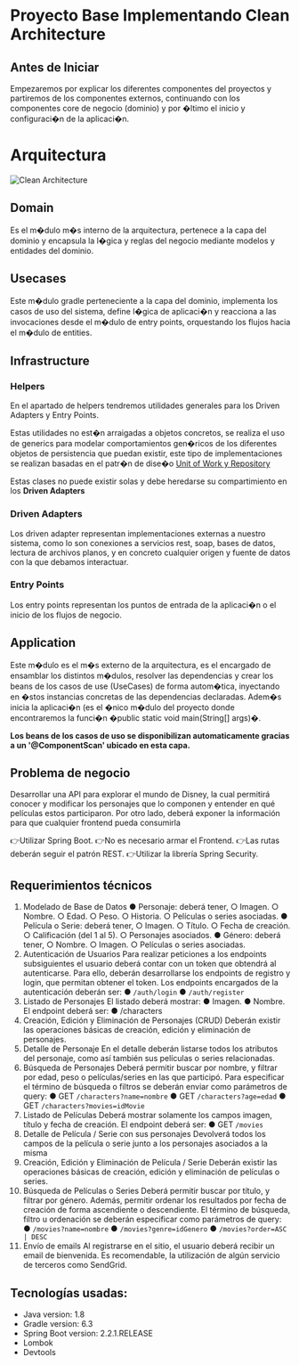 # Proyecto Base Implementando Clean Architecture

## Antes de Iniciar

Empezaremos por explicar los diferentes componentes del proyectos y partiremos de los componentes externos, continuando con los componentes core de negocio (dominio) y por �ltimo el inicio y configuraci�n de la aplicaci�n.


# Arquitectura

![Clean Architecture](https://miro.medium.com/max/1400/1*ZdlHz8B0-qu9Y-QO3AXR_w.png)

## Domain

Es el m�dulo m�s interno de la arquitectura, pertenece a la capa del dominio y encapsula la l�gica y reglas del negocio mediante modelos y entidades del dominio.

## Usecases

Este m�dulo gradle perteneciente a la capa del dominio, implementa los casos de uso del sistema, define l�gica de aplicaci�n y reacciona a las invocaciones desde el m�dulo de entry points, orquestando los flujos hacia el m�dulo de entities.

## Infrastructure

### Helpers

En el apartado de helpers tendremos utilidades generales para los Driven Adapters y Entry Points.

Estas utilidades no est�n arraigadas a objetos concretos, se realiza el uso de generics para modelar comportamientos
gen�ricos de los diferentes objetos de persistencia que puedan existir, este tipo de implementaciones se realizan
basadas en el patr�n de dise�o [Unit of Work y Repository](https://medium.com/@krzychukosobudzki/repository-design-pattern-bc490b256006)

Estas clases no puede existir solas y debe heredarse su compartimiento en los **Driven Adapters**

### Driven Adapters

Los driven adapter representan implementaciones externas a nuestro sistema, como lo son conexiones a servicios rest,
soap, bases de datos, lectura de archivos planos, y en concreto cualquier origen y fuente de datos con la que debamos
interactuar.

### Entry Points

Los entry points representan los puntos de entrada de la aplicaci�n o el inicio de los flujos de negocio.

## Application

Este m�dulo es el m�s externo de la arquitectura, es el encargado de ensamblar los distintos m�dulos, resolver las dependencias y crear los beans de los casos de use (UseCases) de forma autom�tica, inyectando en �stos instancias concretas de las dependencias declaradas. Adem�s inicia la aplicaci�n (es el �nico m�dulo del proyecto donde encontraremos la funci�n �public static void main(String[] args)�.

**Los beans de los casos de uso se disponibilizan automaticamente gracias a un '@ComponentScan' ubicado en esta capa.**


## Problema de negocio
Desarrollar una API para explorar el mundo de Disney, la cual permitirá conocer y modificar los personajes que lo componen y entender en qué películas estos participaron. Por otro lado, deberá exponer la información para que cualquier frontend pueda consumirla

👉Utilizar Spring Boot.
👉No es necesario armar el Frontend.
👉Las rutas deberán seguir el patrón REST.
👉Utilizar la librería Spring Security.


## Requerimientos técnicos
1. Modelado de Base de Datos
● Personaje: deberá tener,
○ Imagen.
○ Nombre.
○ Edad.
○ Peso.
○ Historia.
○ Películas o series asociadas.
● Película o Serie: deberá tener,
○ Imagen.
○ Título.
○ Fecha de creación.
○ Calificación (del 1 al 5).
○ Personajes asociados.
● Género: deberá tener,
○ Nombre.
○ Imagen.
○ Películas o series asociadas.
2. Autenticación de Usuarios
Para realizar peticiones a los endpoints subsiguientes el usuario deberá contar con un token que
obtendrá al autenticarse. Para ello, deberán desarrollarse los endpoints de registro y login, que
permitan obtener el token.
Los endpoints encargados de la autenticación deberán ser:
●  `/auth/login`
● `/auth/register`
3. Listado de Personajes
El listado deberá mostrar:
● Imagen.
● Nombre.
El endpoint deberá ser:
● /characters
4. Creación, Edición y Eliminación de Personajes (CRUD)
Deberán existir las operaciones básicas de creación, edición y eliminación de personajes.
5. Detalle de Personaje
En el detalle deberán listarse todos los atributos del personaje, como así también sus películas o
series relacionadas.
6. Búsqueda de Personajes
Deberá permitir buscar por nombre, y filtrar por edad, peso o películas/series en las que participó.
Para especificar el término de búsqueda o filtros se deberán enviar como parámetros de query:
● GET `/characters?name=nombre`
● GET `/characters?age=edad`
● GET `/characters?movies=idMovie`
7. Listado de Películas
Deberá mostrar solamente los campos imagen, título y fecha de creación.
El endpoint deberá ser:
● GET `/movies`
8. Detalle de Película / Serie con sus personajes
Devolverá todos los campos de la película o serie junto a los personajes asociados a la misma
9. Creación, Edición y Eliminación de Película / Serie
Deberán existir las operaciones básicas de creación, edición y eliminación de películas o series.
10. Búsqueda de Películas o Series
Deberá permitir buscar por título, y filtrar por género. Además, permitir ordenar los resultados por
fecha de creación de forma ascendiente o descendiente.
El término de búsqueda, filtro u ordenación se deberán especificar como parámetros de query:
● `/movies?name=nombre`
● `/movies?genre=idGenero`
● `/movies?order=ASC | DESC`
11. Envío de emails
Al registrarse en el sitio, el usuario deberá recibir un email de bienvenida. Es recomendable, la
utilización de algún servicio de terceros como SendGrid.
 

## Tecnologías usadas:
- Java version: 1.8
- Gradle version: 6.3
- Spring Boot version: 2.2.1.RELEASE
- Lombok
- Devtools